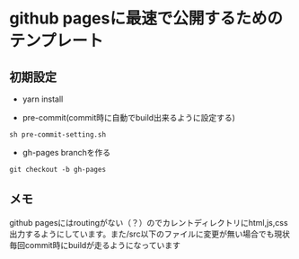 # github pagesに最速で公開するためのテンプレート

## 初期設定
- yarn install

- pre-commit(commit時に自動でbuild出来るように設定する)
``` 
sh pre-commit-setting.sh
```

- gh-pages branchを作る 
```
git checkout -b gh-pages
```

## メモ
github pagesにはroutingがない（？）のでカレントディレクトリにhtml,js,css出力するようにしています。また/src以下のファイルに変更が無い場合でも現状毎回commit時にbuildが走るようになっています
